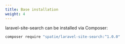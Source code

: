 ```yaml
---
title: Base installation
weight: 4
---
```


laravel-site-search can be installed via Composer:

```bash
composer require "spatie/laravel-site-search:^1.0.0"
```

